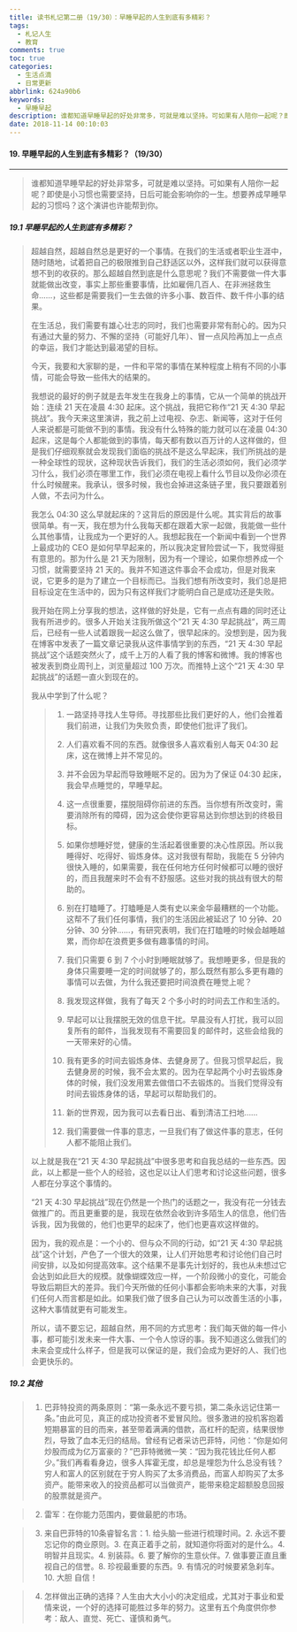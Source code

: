 ```yaml
---
title: 读书札记第二册（19/30）：早睡早起的人生到底有多精彩？
tags:
  - 札记人生
  - 教育
comments: true
toc: true
categories:
  - 生活点滴
  - 日常更新
abbrlink: 624a90b6
keywords:
  - 早睡早起
description: 谁都知道早睡早起的好处非常多，可就是难以坚持。可如果有人陪你一起呢？即使是小习惯也需要坚持，日后可能会影响你的一生。想要养成早睡早起的习惯吗？这个演讲也许能帮到你。
date: 2018-11-14 00:10:03
---
```

<script type="text/javascript" src="/js/src/bai.js"></script>

#### 19. 早睡早起的人生到底有多精彩？（19/30）
---
> 谁都知道早睡早起的好处非常多，可就是难以坚持。可如果有人陪你一起呢？即使是小习惯也需要坚持，日后可能会影响你的一生。想要养成早睡早起的习惯吗？这个演讲也许能帮到你。

##### 19.1 早睡早起的人生到底有多精彩？
> 超越自然，超越自然总是更好的一个事情。在我们的生活或者职业生涯中，随时随地，试着把自己的极限推到自己舒适区以外，这样我们就可以获得意想不到的收获的。那么超越自然到底是什么意思呢？我们不需要做一件大事就能做出改变，事实上那些重要事情，比如雇佣几百人、在非洲拯救生命……，这些都是需要我们一生去做的许多小事、数百件、数千件小事的结果。
>
> 在生活总，我们需要有雄心壮志的同时，我们也需要非常有耐心的。因为只有通过大量的努力、不懈的坚持（可能好几年）、冒一点风险再加上一点点的幸运，我们才能达到最渴望的目标。
>
> 今天，我要和大家聊的是，一件和平常的事情在某种程度上稍有不同的小事情，可能会导致一些伟大的结果的。
>
> 我想说的最好的例子就是去年发生在我身上的事情，它从一个简单的挑战开始：连续 21 天在凌晨  4:30 起床。这个挑战，我把它称作“21 天 4:30 早起挑战”。我今天来这里演讲，我之前上过电视、杂志、新闻等，这对于任何人来说都是可能做不到的事情。我没有什么特殊的能力就可以在凌晨 04:30 起床，这是每个人都能做到的事情，每天都有数以百万计的人这样做的，但是我们仔细观察就会发现我们面临的挑战不是这么早起床，我们所挑战的是一种全球性的现状，这种现状告诉我们，我们的生活必须如何，我们必须学习什么，我们必须在哪里工作，我们必须在电视上看什么节目以及你必须在什么时候醒来。我承认，很多时候，我也会掉进这条链子里，我只要跟着别人做，不去问为什么。
>
> 我怎么 04:30 这么早就起床的？这背后的原因是什么呢。其实背后的故事很简单。有一天，我在想为什么我每天都在跟着大家一起做，我能做一些什么其他事情，让我成为一个更好的人。我想起我在一个新闻中看到一个世界上最成功的 CEO 是如何早早起来的，所以我决定冒险尝试一下，我觉得挺有意思的。那为什么是 21 天为限制，因为有一个理论，如果你想养成一个习惯，就需要坚持 21 天的。我并不知道这件事会不会成功，但是对我来说，它更多的是为了建立一个目标而已。当我们想有所改变时，我们总是把目标设定在生活中的，因为只有这样我们才能明白自己是成功还是失败。
>
> 我开始在网上分享我的想法，这样做的好处是，它有一点点有趣的同时还让我有所进步的。很多人开始关注我所做这个”21 天 4:30 早起挑战“，两三周后，已经有一些人试着跟我一起这么做了，很早起床的。没想到是，因为我在博客中发表了一篇文章记录我从这件事情学到的东西，“21 天 4:30 早起挑战”这个话题突然火了，成千上万的人看了我的博客和微博。我的博客也被发表到商业周刊上，浏览量超过 100 万次。而推特上这个“21 天 4:30 早起挑战”的话题一直火到现在的。
>
> 我从中学到了什么呢？
>
>> 1. 一路坚持寻找人生导师。寻找那些比我们更好的人，他们会推着我们前进，让我们为失败负责，即使他们批评了我们。
>>
>> 2. 人们喜欢看不同的东西。就像很多人喜欢看别人每天 04:30 起床，这在微博上并不常见的。
>>
>> 3. 并不会因为早起而导致睡眠不足的。因为为了保证 04:30 起床，我会早点睡觉的，早睡早起。
>>
>> 4. 这一点很重要，摆脱阻碍你前进的东西。当你想有所改变时，需要消除所有的障碍，因为这会使你更容易达到你想达到的终极目标。
>>
>> 5. 如果你想睡好觉，健康的生活起着很重要的决心性原因。所以我睡得好、吃得好、锻炼身体。这对我很有帮助，我能在 5 分钟内很快入睡的，如果需要，我在任何地方任何时候都可以睡的很好的，而且我醒来时不会有不舒服感。这些对我的挑战有很大的帮助的。
>>
>> 6. 别在打瞌睡了。打瞌睡是人类有史以来金华最糟糕的一个功能。这帮不了我们任何事情，我们的生活因此被延迟了 10 分钟、20 分钟、30 分钟……，有研究表明，我们在打瞌睡的时候会越睡越累，而你却在浪费更多做有趣事情的时间。
>>
>> 7. 我们只需要 6 到 7 个小时到睡眠就够了。我想睡更多，但是我的身体只需要睡一定的时间就够了的，那么既然有那么多更有趣的事情可以去做，为什么我还要把时间浪费在睡觉上呢？
>>
>> 8. 我发现这样做，我有了每天 2 个多小时的时间去工作和生活的。
>>
>> 9. 早起可以让我摆脱无效的信息干扰。早晨没有人打扰，我可以回复所有的邮件，当我发现有不需要回复的邮件时，这些会给我的一天带来好的心情。
>>
>> 10. 我有更多的时间去锻炼身体、去健身房了。但我习惯早起后，我去健身房的时候，我不会太累的。因为在早起两个小时去锻炼身体的时候，我们没发用累去做借口不去锻炼的。当我们觉得没有时间去锻炼身体的话，早起可以帮助我们的。
>>
>> 11. 新的世界观，因为我可以去看日出、看到清洁工扫地……
>>
>> 12. 我们需要做一件事的意志，一旦我们有了做这件事的意志，任何人都不能阻止我们。
>>
> 以上就是我在“21 天 4:30 早起挑战”中很多思考和自我总结的一些东西。因此，以上都是一些个人的经验，这也足以让人们思考和讨论这些问题，很多人都在分享这个事情的。
>
> “21 天 4:30 早起挑战”现在仍然是一个热门的话题之一，我没有花一分钱去做推广的。而且更重要的是，我现在依然会收到许多陌生人的信息，他们告诉我，因为我做的，他们也更早的起床了，他们也更喜欢这样做的。
>
> 因为，我的观点是：一个小的、但与众不同的行动，如“21 天 4:30 早起挑战”这个计划，产色了一个很大的效果，让人们开始思考和讨论他们自己时间安排，以及如何提高效率。这个结果不是事先计划好的，我也从未想过它会达到如此巨大的规模。就像蝴蝶效应一样，一个阶段微小的变化，可能会导致后期巨大的差异。我们今天所做的任何小事都会影响未来的大事，对我们任何人而言都是如此。如果我们做了很多自己认为可以改善生活的小事，这种大事情就更有可能发生。
>
> 所以，请不要忘记，超越自然，用不同的方式思考：我们每天做的每一件小事，都可能引发未来一件大事、一个令人惊讶的事。我不知道这么做我们的未来会变成什么样子，但是我可以保证的是，我们会成为更好的人、我们也会更快乐的。


##### 19.2 其他
> 1. 巴菲特投资的两条原则：“第一条永远不要亏损，第二条永远记住第一条。”由此可见，真正的成功投资者不爱冒风险。很多激进的投机客抱着短期暴富的目的而来，甚至带着满满的借款，高杠杆的配资，结果很惨烈，导致了血本无归的结局。曾经有记者采访巴菲特，问他：“你是如何炒股而成为亿万富豪的？”巴菲特微微一笑：“因为我花钱比任何人都少。”我们再看看身边，很多人挥霍无度，却总是埋怨为什么总没有钱？穷人和富人的区别就在于穷人购买了太多消费品，而富人却购买了太多资产。能带来收入的投资品都可以当做资产，能带来稳定超额股息回报的股票就是资产。

> 2. 雷军：在你能力范围内，要做最肥的市场。

> 3. 来自巴菲特的10条睿智名言：1. 给头脑一些进行梳理时间。2. 永远不要忘记你的商业原则。3. 在真正着手之前，就知道你将面对的是什么。4. 明智并且现实。4. 别装蒜。6. 要了解你的生意伙伴。7. 做事要正直且重视自己的信誉。8. 珍视最重要的东西。9. 有情况的时候要紧急刹车。10. 大胆 自信！

> 4. 怎样做出正确的选择？人生由大大小小的决定组成，尤其对于事业和爱情来说，一个好的选择可能胜过多年的努力。这里有五个角度供你参考：敌人、直觉、死亡、谨慎和勇气。

